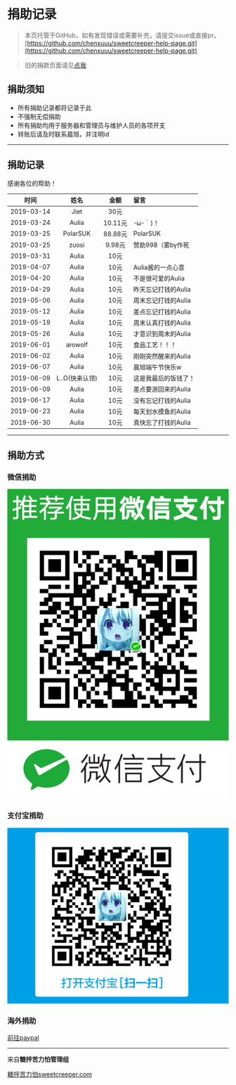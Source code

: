 # 捐助记录

> 本页托管于GitHub，如有发现错误或需要补充，请提交issue或直接pr。
> [https://github.com/chenxuuu/sweetcreeper-help-page.git](https://github.com/chenxuuu/sweetcreeper-help-page.git)

> 旧的捐款页面请见[点我](https://www.chenxublog.com/2015/02/26/%E7%B3%96%E6%8B%8C%E8%8B%A6%E5%8A%9B%E6%80%95%E6%9C%8D%E5%8A%A1%E5%99%A8%E8%B4%A6%E7%9B%AE.html)

## 捐助须知

- 所有捐助记录都将记录于此
- 不强制无偿捐助
- 所有捐助均用于服务器和管理员与维护人员的各项开支
- 转账后请及时联系晨旭，并注明id

---

## 捐助记录

感谢各位的帮助！

|时间|姓名|金额|留言|
|:-:|:-:|:-:|:-|
|2019-03-14|Jiet|30元||
|2019-03-24|Aulia|10.11元|･ω･｀)！|
|2019-03-25|PolarSUK|88.88元|PolarSUK|
|2019-03-25|zuosi|9.98元|赞助998（雾by作死|
|2019-03-31|Aulia|10元||
|2019-04-07|Aulia|10元|Aulia酱的一点心意|
|2019-04-20|Aulia|10元|不是很可爱的Aulia|
|2019-04-29|Aulia|10元|昨天忘记打钱的Aulia|
|2019-05-06|Aulia|10元|周末忘记打钱的Aulia|
|2019-05-12|Aulia|10元|差点忘记打钱的Aulia|
|2019-05-19|Aulia|10元|周末认真打钱的Aulia|
|2019-05-26|Aulia|10元|才意识到周末的Aulia|
|2019-06-01|arowolf|10元|食品工艺！！！|
|2019-06-02|Aulia|10元|刚刚突然醒来的Aulia|
|2019-06-07|Aulia|10元|晨旭端午节快乐w|
|2019-06-09|L..O(快来认领)|10元|这是我最后的饭钱了！|
|2019-06-09|Aulia|10元|差点要游回来的Aulia|
|2019-06-17|Aulia|10元|没有忘记打钱的Aulia|
|2019-06-23|Aulia|10元|每天划水摸鱼的Aulia|
|2019-06-30|Aulia|10元|真快忘了打钱的Aulia|

---

## 捐助方式

### 微信捐助

![微信支付](/support/wechat.png)

### 支付宝捐助

![支付宝](/support/alipay.jpg)

### 海外捐助

[前往paypal](https://www.paypal.me/chenxuuu)

---

来自**糖拌苦力怕管理组**

[糖拌苦力怕sweetcreeper.com](https://www.sweetcreeper.com)
